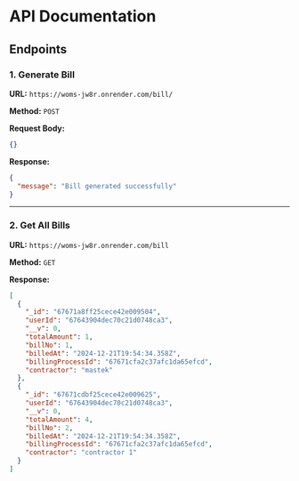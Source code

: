 # API Documentation

## Endpoints

### 1. Generate Bill
**URL:** `https://woms-jw8r.onrender.com/bill/`

**Method:** `POST`

**Request Body:**
```json
{}
```

**Response:**
```json
{
  "message": "Bill generated successfully"
}
```

---

### 2. Get All Bills
**URL:** `https://woms-jw8r.onrender.com/bill`

**Method:** `GET`

**Response:**
```json
[
  {
    "_id": "67671a8ff25cece42e009504",
    "userId": "67643904dec70c21d0748ca3",
    "__v": 0,
    "totalAmount": 1,
    "billNo": 1,
    "billedAt": "2024-12-21T19:54:34.358Z",
    "billingProcessId": "67671cfa2c37afc1da65efcd",
    "contractor": "mastek"
  },
  {
    "_id": "67671cdbf25cece42e009625",
    "userId": "67643904dec70c21d0748ca3",
    "__v": 0,
    "totalAmount": 4,
    "billNo": 2,
    "billedAt": "2024-12-21T19:54:34.358Z",
    "billingProcessId": "67671cfa2c37afc1da65efcd",
    "contractor": "contractor 1"
  }
]
```

